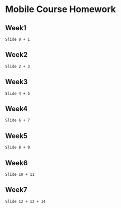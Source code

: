 # Mobile Course Homework
## Week1
    Slide 0 + 1
## Week2
    Slide 2 + 3
## Week3
    Slide 4 + 5
## Week4
    Slide 6 + 7
## Week5
    Slide 8 + 9
## Week6
    Slide 10 + 11
## Week7
    Slide 12 + 13 + 14

